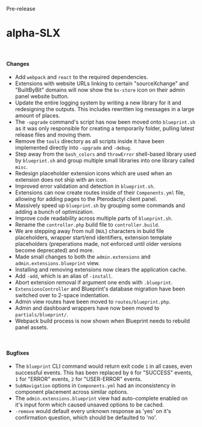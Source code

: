 <span class="badge bg-warning-subtle border border-warning-subtle text-warning-emphasis rounded-pill"><i class="bi bi-binoculars-fill"></i> Pre-release</span>
# alpha-SLX
<br/>

#### Changes
- Add `webpack` and `react` to the required dependencies.
- Extensions with website URLs linking to certain "sourceXchange" and "BuiltByBit" domains will now show the `bx-store` icon on their admin panel website button.
- Update the entire logging system by writing a new library for it and redesigning the outputs. This includes rewritten log messages in a large amount of places.
- The `-upgrade` command's script has now been moved onto `blueprint.sh` as it was only responsible for creating a temporarily folder, pulling latest release files and moving them.
- Remove the `tools` directory as all scripts inside it have been implemented directly into `-upgrade` and `-debug`.
- Step away from the `bash_colors` and `throwError` shell-based library used by `blueprint.sh` and group multiple small libraries into one library called `misc`.
- Redesign placeholder extension icons which are used when an extension does not ship with an icon.
- Improved error validation and detection in `blueprint.sh`.
- Extensions can now create routes inside of their `Components.yml` file, allowing for adding pages to the Pterodactyl client panel.
- Massively speed up `blueprint.sh` by grouping some commands and adding a bunch of optimization.
- Improve code readability across multiple parts of `blueprint.sh`.
- Rename the `controller.php` build file to `controller.build`.
- We are stepping away from null (`NUL`) characters in build file placeholders, wrapper start/end identifiers, extension template placeholders (preperations made, not enforced until older versions become deprecated) and more.
- Made small changes to both the `admin.extensions` and `admin.extensions.blueprint` view.
- Installing and removing extensions now clears the application cache.
- Add `-add`, which is an alias of `-install`.
- Abort extension removal if argument one ends with `.blueprint`.
- `ExtensionsController` and Blueprint's database migration have been switched over to 2-space indentation.
- Admin view routes have been moved to `routes/blueprint.php`.
- Admin and dashboard wrappers have now been moved to `partials/blueprint/`.
- Webpack build process is now shown when Blueprint needs to rebuild panel assets.

<br/>

#### Bugfixes
- The `blueprint` CLI command would return exit code `1` in all cases, even successful events. This has been replaced by `0` for "SUCCESS" events, `1` for "ERROR" events, `2` for "USER-ERROR" events.
- `SubNavigation` options in `Components.yml` had an inconsistency in component placement across similar options.
- The `admin.extensions.blueprint` view had auto-complete enabled on it's input form which caused unsaved options to be cached.
- `-remove` would default every unknown response as 'yes' on it's confirmation question, which should be defaulted to 'no'.